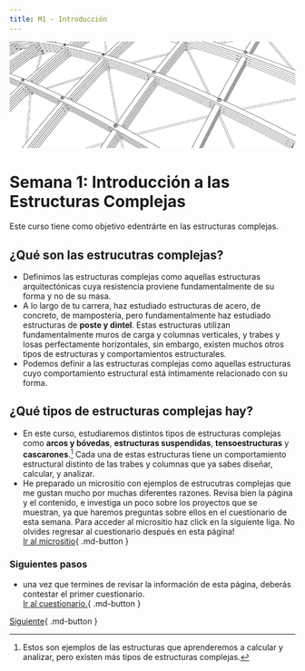 ```yaml
---
title: M1 - Introducción
---
```



![1](../img/reticula.jpg)
# Semana 1: Introducción a las Estructuras Complejas

Este curso tiene como objetivo edentrárte en las estructuras complejas.

## ¿Qué son las estrucutras complejas?

* Definimos las estructuras complejas como aquellas estructuras arquitectónicas cuya resistencia proviene fundamentalmente de su forma y no de su masa.
* A lo largo de tu carrera, haz estudiado estructuras de acero, de concreto, de mampostería, pero fundamentalmente haz estudiado estructuras de __poste y dintel__. Estas estructuras utilizan fundamentalmente muros de carga y columnas verticales, y trabes y losas perfectamente horizontales, sin embargo, existen muchos otros tipos de estructuras y comportamientos estructurales.
* Podemos definir a las estructuras complejas como aquellas estructuras cuyo comportamiento estructural está íntimamente relacionado con su forma.

## ¿Qué tipos de estructuras complejas hay?

* En este curso, estudiaremos distintos tipos de estructuras complejas como __arcos y bóvedas__, __estructuras suspendidas__, __tensoestructuras__ y __cascarones__.[^1] Cada una de estas estructuras tiene un comportamiento estructural distinto de las trabes y columnas que ya sabes diseñar, calcular, y analizar.
* He preparado un micrositio con ejemplos de estrucutras complejas que me gustan mucho por muchas diferentes razones. Revisa bien la página y el contenido, e investiga un poco sobre los proyectos que se muestran, ya que haremos preguntas sobre ellos en el cuestionario de esta semana. Para acceder al micrositio haz click en la siguiente liga. No olvides regresar al cuestionario después en esta página!      
[Ir al micrositio](https://rshiordia.github.io/Complex-Geometry/){ .md-button }

### Siguientes pasos
* una vez que termines de revisar la información de esta página, deberás contestar el primer cuestionario.   
[Ir al cuestionario.](https://forms.microsoft.com/Pages/ResponsePage.aspx?id=l2uNDV3gDEa2tRm30CD0eqDlmO97gQdBovZv0Skd3ZlURE1BTzNWRTRGVlZWOFVYRjU0TVhVNlI4WS4u){ .md-button }

[^1]: Estos son ejemplos de las estructuras que aprenderemos a calcular y analizar, pero existen más tipos de estructuras complejas.

[Siguiente](./s2.md){ .md-button }

